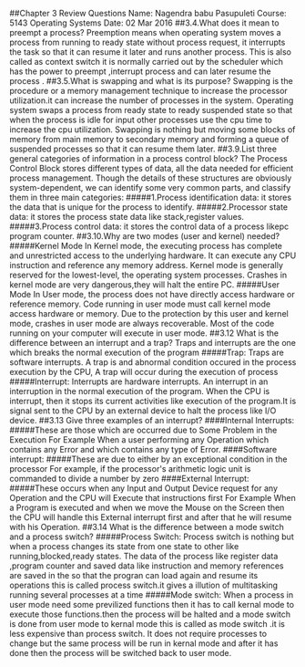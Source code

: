 ##Chapter 3 Review Questions
Name: Nagendra babu Pasupuleti
Course: 5143 Operating Systems
Date: 02 Mar 2016
##3.4.What does it mean to preempt a process?
Preemption means when operating system moves a process from running to ready state without process request,
it interrupts the task so that it can resume it later and runs another process. This is also called as context 
switch it is normally carried out by the scheduler which has the power to preempt ,interrupt process and can 
later resume the process .
##3.5.What is swapping and what is its purpose?
Swapping is the procedure or a memory management technique to increase the processor utilization.it can increase
the number of processes in the system. Operating system swaps a process from ready state to ready suspended state
so that when the process is idle for input other processes use the cpu time to increase the cpu utilization. 
Swapping is nothing but  moving some blocks of memory from main memory to secondary memory and forming a queue
of suspended processes so that it can resume them later.
##3.9.List three general categories of information in a process control block?
The Process Control Block stores different types of data, all the data needed for efficient process management. 
Though the details of these structures are obviously system-dependent, we can identify some very common parts, 
and classify them in three main categories:
#####1.Process identification data:
it stores the data that is unique for the process to identify.
#####2.Processor state data:
it stores the process state data like stack,register values.
#####3.Process control data:
it stores the control  data of a process likepc program counter.
##3.10.Why are two modes (user and kernel) needed?
#####Kernel Mode
In Kernel mode, the executing process has complete and unrestricted access to the underlying hardware. It can 
execute any CPU instruction and reference any memory address. Kernel mode is generally reserved for the lowest-level,
 the operating system processes. Crashes in kernel mode are very dangerous,they will halt the entire PC.
#####User Mode
In User mode, the process does not have directly access hardware or reference memory. Code running in user
mode must call kernel mode access hardware or memory. Due to the protection  by this user and kernel mode,
crashes in user mode are always recoverable. Most of the code running on your computer will execute in user mode.
##3.12 What is the difference between an interrupt and a trap?
Traps and interrupts are the one which breaks the normal execution of the program
#####Trap:
Traps are software interrupts. A trap is and abnormal condition occured in the process execution by the CPU, 
 A trap will occur during the execution of process 
#####Interrupt:
Interrupts are hardware interrupts. An interrupt in an interruption in the normal execution of the program. 
When the CPU is interrupt, then it stops its current activities like execution of the program.It is signal 
sent to the CPU by an external device to halt the process like I/O device.
##3.13 Give three examples of an interrupt?
####Internal Interrupts:
#####These are those which are occurred due to Some Problem in the Execution
For Example When a user performing any Operation which contains any Error and which contains any type of Error. 
####Software interrupt:
#####These are due to either by an exceptional condition in the processor
For example, if the processor's arithmetic logic unit is commanded to divide a number by zero
####External Interrupt:
#####These occurs when any Input and Output Device request for any Operation and the CPU will Execute that instructions first
For Example When a Program is executed and when we move the Mouse on the Screen then the CPU will handle this External interrupt first 
and after that he will resume with his Operation.
##3.14 What is the difference between a mode switch and a process switch?
#####Process Switch:
Process switch is nothing but when a process changes its state from one state to other like running,blocked,ready states.
The data of the process like register data ,program counter and saved data like instruction and memory references are saved 
in the so that the progran can load again and resume its operations this is called process switch.it gives a illution of 
multitasking running several processes at a time
#####Mode switch:
When a process in user mode need some previlized functions then it has to call kernal mode to execute those functions.then the
process will be halted and a mode switch is done from user mode to kernal mode this is called as mode switch .it is less expensive 
than process switch. It does not require processes to change but the same process will be run in kernal mode and after it has done 
then the process will be switched back to user mode.
